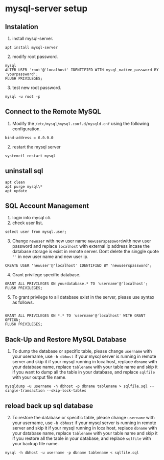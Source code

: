 # mysql-server setup

## Instalation

1. install mysql-server.

```
apt install mysql-server
```

2. modify root password.

```
mysql
ALTER USER 'root'@'localhost' IDENTIFIED WITH mysql_native_password BY 'yourpassword';
FLUSH PRIVILEGES;
```

3. test new root password.

```
mysql -u root -p
```

## Connect to the Remote MySQL

1. Modify the `/etc/mysql/mysql.conf.d/mysqld.cnf` using the following configuration.

```
bind-address = 0.0.0.0
```

2. restart the mysql server

```
systemctl restart mysql
```

## uninstall sql

```
apt clean
apt purge mysql\*
apt update
```

## SQL Account Management

1. login into mysql cli.
2. check user list.

```
select user from mysql.user;
```

3.  Change `newuser` with new user name `newuserspassword`with new user password and replace `localhost` with external ip address incase the database storage is exist in remote server. Dont delete the singgle quote `''` in new user name and new user ip.

```
CREATE USER 'newuser'@'localhost' IDENTIFIED BY 'newuserspassword';
```

4. Grant privilege specific database.

```
GRANT ALL PRIVILEGES ON yourdatabase.* TO 'username'@'localhost';
FLUSH PRIVILEGES;

```

5. To grant privilege to all database exist in the server, please use syntax as follows.

```

GRANT ALL PRIVILEGES ON *.* TO 'username'@'localhost' WITH GRANT OPTION;
FLUSH PRIVILEGES;

```

## Back-Up and Restore MySQL Database

1. To dump the database or specific table, please change `username` with your username, use `-h dbhost` if your mysql server is running in remote server and skip it if your mysql running in localhost, replace `dbname` with your database name, replace `tablename` with your table name and skip it if you want to dump all the table in your database, and replace `sqlfile` with your output file name.

```
mysqldump -u username -h dbhost -p dbname tablename > sqlfile.sql --single-transaction --skip-lock-tables

```

## reload back up sql database

2. To restore the database or specific table, please change `username` with your username, use `-h dbhost` if your mysql server is running in remote server and skip it if your mysql running in localhost, replace `dbname` with your database name, replace `tablename` with your table name and skip it if you restore all the table in your database, and replace `sqlfile` with your backup file name.

```
mysql -h dbhost -u username -p dbname tablename < sqlfile.sql
```
